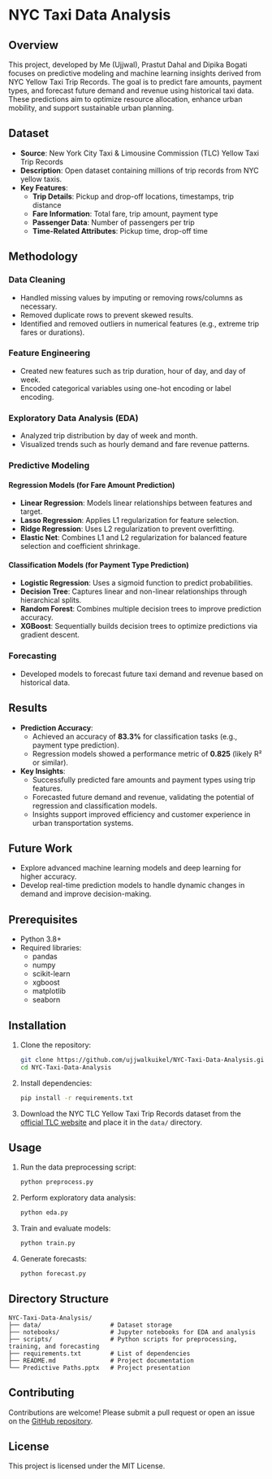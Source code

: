 # NYC Taxi Data Analysis

## Overview

This project, developed by Me (Ujjwal), Prastut Dahal and Dipika Bogati focuses on predictive modeling and machine learning insights derived from NYC Yellow Taxi Trip Records. The goal is to predict fare amounts, payment types, and forecast future demand and revenue using historical taxi data. These predictions aim to optimize resource allocation, enhance urban mobility, and support sustainable urban planning.

## Dataset

- **Source**: New York City Taxi & Limousine Commission (TLC) Yellow Taxi Trip Records
- **Description**: Open dataset containing millions of trip records from NYC yellow taxis.
- **Key Features**:
  - **Trip Details**: Pickup and drop-off locations, timestamps, trip distance
  - **Fare Information**: Total fare, trip amount, payment type
  - **Passenger Data**: Number of passengers per trip
  - **Time-Related Attributes**: Pickup time, drop-off time

## Methodology

### Data Cleaning

- Handled missing values by imputing or removing rows/columns as necessary.
- Removed duplicate rows to prevent skewed results.
- Identified and removed outliers in numerical features (e.g., extreme trip fares or durations).

### Feature Engineering

- Created new features such as trip duration, hour of day, and day of week.
- Encoded categorical variables using one-hot encoding or label encoding.

### Exploratory Data Analysis (EDA)

- Analyzed trip distribution by day of week and month.
- Visualized trends such as hourly demand and fare revenue patterns.

### Predictive Modeling

#### Regression Models (for Fare Amount Prediction)

- **Linear Regression**: Models linear relationships between features and target.
- **Lasso Regression**: Applies L1 regularization for feature selection.
- **Ridge Regression**: Uses L2 regularization to prevent overfitting.
- **Elastic Net**: Combines L1 and L2 regularization for balanced feature selection and coefficient shrinkage.

#### Classification Models (for Payment Type Prediction)

- **Logistic Regression**: Uses a sigmoid function to predict probabilities.
- **Decision Tree**: Captures linear and non-linear relationships through hierarchical splits.
- **Random Forest**: Combines multiple decision trees to improve prediction accuracy.
- **XGBoost**: Sequentially builds decision trees to optimize predictions via gradient descent.

### Forecasting

- Developed models to forecast future taxi demand and revenue based on historical data.

## Results

- **Prediction Accuracy**:
  - Achieved an accuracy of **83.3%** for classification tasks (e.g., payment type prediction).
  - Regression models showed a performance metric of **0.825** (likely R² or similar).
- **Key Insights**:
  - Successfully predicted fare amounts and payment types using trip features.
  - Forecasted future demand and revenue, validating the potential of regression and classification models.
  - Insights support improved efficiency and customer experience in urban transportation systems.

## Future Work

- Explore advanced machine learning models and deep learning for higher accuracy.
- Develop real-time prediction models to handle dynamic changes in demand and improve decision-making.

## Prerequisites

- Python 3.8+
- Required libraries:
  - pandas
  - numpy
  - scikit-learn
  - xgboost
  - matplotlib
  - seaborn

## Installation

1. Clone the repository:
   ```bash
   git clone https://github.com/ujjwalkuikel/NYC-Taxi-Data-Analysis.git
   cd NYC-Taxi-Data-Analysis
   ```
2. Install dependencies:
   ```bash
   pip install -r requirements.txt
   ```
3. Download the NYC TLC Yellow Taxi Trip Records dataset from the [official TLC website](https://www.nyc.gov/site/tlc/about/tlc-trip-record-data.page) and place it in the `data/` directory.

## Usage

1. Run the data preprocessing script:
   ```bash
   python preprocess.py
   ```
2. Perform exploratory data analysis:
   ```bash
   python eda.py
   ```
3. Train and evaluate models:
   ```bash
   python train.py
   ```
4. Generate forecasts:
   ```bash
   python forecast.py
   ```

## Directory Structure

```
NYC-Taxi-Data-Analysis/
├── data/                   # Dataset storage
├── notebooks/              # Jupyter notebooks for EDA and analysis
├── scripts/                # Python scripts for preprocessing, training, and forecasting
├── requirements.txt        # List of dependencies
├── README.md               # Project documentation
└── Predictive Paths.pptx   # Project presentation
```

## Contributing

Contributions are welcome! Please submit a pull request or open an issue on the [GitHub repository](https://github.com/ujjwalkuikel/NYC-Taxi-Data-Analysis).

## License

This project is licensed under the MIT License.
